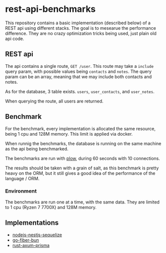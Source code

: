 # rest-api-benchmarks

This repository contains a basic implementation (described below) of a REST api using different stacks.
The goal is to mesearue the performance difference. They are no crazy optimization tricks being used, just plain old
api code.

## REST api

The api contains a single route, `GET /user`.
This route may take a `include` query param, with possible values being `contacts` and `notes`. The query param can be
an array, meaning that we may include both contacts and notes.

As for the database, 3 table exists. `users`, `user_contacts`, and `user_notes`.

When querying the route, all users are returned.

## Benchmark

For the benchmark, every implementation is allocated the same resource, being 1 cpu and 128M memory. This limit is
applied via docker.

When runnig the benchmarks, the database is running on the same machine as the api being benchmarked.

The benchmarks are run with [plow](https://github.com/six-ddc/plow), during 60 seconds with 10 connections.

The results should be taken with a grain of salt, as this benchmark is pretty heavy on the ORM, but
it still gives a good idea of the performance of the language / ORM.

### Environment

The benchmarks are run one at a time, with the same data.
They are limited to 1 cpu (Ryzen 7 7700X) and 128M memory.

## Implementations

- [nodejs-nestjs-sequelize](./nodejs-nestjs-sequelize/)
- [go-fiber-bun](./go-fiber-bun/)
- [rust-axum-prisma](./rust-axum-prisma/)

